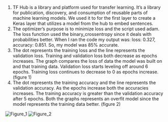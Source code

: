 1.	TF Hub is a library and platform used for transfer learning. It’s a library for publication, discovery, and consumption of reusable parts of machine learning models. We used it to for the first layer to create a Keras layer that utilizes a model from the hub to embed sentences. 
2.	The optimizer’s purpose is to minimize loss and the script used adam.  The loss function used the binary_crossentropy since it deals with probabilities better. When I ran the code my output was: loss: 0.327,  accuracy: 0.851. So, my model was 85% accurate. 
3.	The dot represents the training loss and the line represents the validation loss. Training and validation loss both decrease as epochs increases. The graph compares the loss of data the model was built on and that training data. Validation loss starts leveling off around 6 epochs. Training loss continues to decrease to 0 as epochs increase. (figure 1)
4.	The dot represents the training accuracy and the line represents the validation accuracy. As the epochs increase both the accuracies increases. The training accuracy is greater than the validation accuracy after 5 epochs. Both the graphs represents an overfit model since the model represents the training data better. (figure 2)

![Figure_1](https://user-images.githubusercontent.com/67920437/87229358-61f11180-c375-11ea-9f54-75b97e3d66b4.png)
![Figure_2](https://user-images.githubusercontent.com/67920437/87229360-64ec0200-c375-11ea-8e3e-6b8735386582.png)
